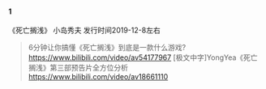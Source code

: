 #### 1
《死亡搁浅》 小岛秀夫 发行时间2019-12-8左右
>6分钟让你搞懂《死亡搁浅》到底是一款什么游戏? https://www.bilibili.com/video/av54177967
>[极文中字]YongYea《死亡搁浅》第三部预告片全方位分析 https://www.bilibili.com/video/av18661110
